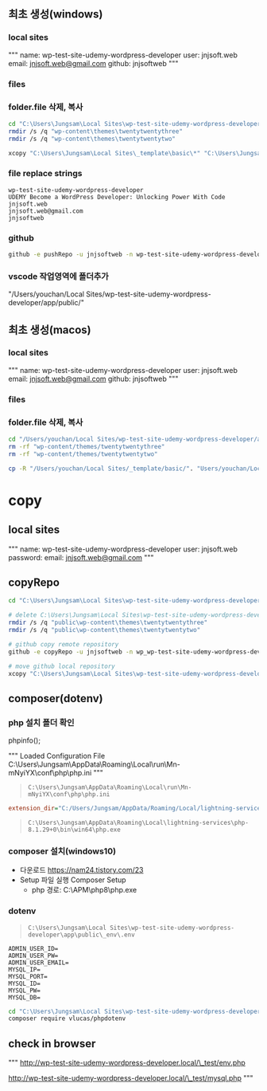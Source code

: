 ## 최초 생성(windows)

### local sites

"""
name: wp-test-site-udemy-wordpress-developer
user: jnjsoft.web
email: jnjsoft.web@gmail.com
github: jnjsoftweb
"""

### files

### folder.file 삭제, 복사

```sh
cd "C:\Users\Jungsam\Local Sites\wp-test-site-udemy-wordpress-developer\app\public"
rmdir /s /q "wp-content\themes\twentytwentythree"
rmdir /s /q "wp-content\themes\twentytwentytwo"

xcopy "C:\Users\Jungsam\Local Sites\_template\basic\*" "C:\Users\Jungsam\Local Sites\wp-test-site-udemy-wordpress-developer\app\public\" /s /e /h /y
```

### file replace strings

```
wp-test-site-udemy-wordpress-developer
UDEMY Become a WordPress Developer: Unlocking Power With Code
jnjsoft.web
jnjsoft.web@gmail.com
jnjsoftweb
```

### github

```sh
github -e pushRepo -u jnjsoftweb -n wp-test-site-udemy-wordpress-developer -d "UDEMY Become a WordPress Developer: Unlocking Power With Code"
```

### vscode 작업영역에 폴더추가

"/Users/youchan/Local Sites/wp-test-site-udemy-wordpress-developer/app/public/"

## 최초 생성(macos)

### local sites

"""
name: wp-test-site-udemy-wordpress-developer
user: jnjsoft.web
email: jnjsoft.web@gmail.com
github: jnjsoftweb
"""

### files

### folder.file 삭제, 복사

```sh
cd "/Users/youchan/Local Sites/wp-test-site-udemy-wordpress-developer/app/public"
rm -rf "wp-content/themes/twentytwentythree"
rm -rf "wp-content/themes/twentytwentytwo"

cp -R "/Users/youchan/Local Sites/_template/basic/". "Users/youchan/Local Sites/wp-jnjsoft-learn/app/public/"
```

# copy

## local sites

"""
name: wp-test-site-udemy-wordpress-developer
user: jnjsoft.web
password:
email: jnjsoft.web@gmail.com
"""

## copyRepo

```sh
cd "C:\Users\Jungsam\Local Sites\wp-test-site-udemy-wordpress-developer\app"

# delete C:\Users\Jungsam\Local Sites\wp-test-site-udemy-wordpress-developer\app\public\wp-content\themes\twentytwentythree
rmdir /s /q "public\wp-content\themes\twentytwentythree"
rmdir /s /q "public\wp-content\themes\twentytwentytwo"

# github copy remote repository
github -e copyRepo -u jnjsoftweb -n wp_wp-test-site-udemy-wordpress-developer

# move github local repository
xcopy "C:\Users\Jungsam\Local Sites\wp-test-site-udemy-wordpress-developer\app\wp_wp-test-site-udemy-wordpress-developer\*" "C:\Users\Jungsam\Local Sites\wp-test-site-udemy-wordpress-developer\app\public" /s /e /h /y
```

## composer(dotenv)

### php 설치 폴더 확인

phpinfo();

"""
Loaded Configuration File C:\Users\Jungsam\AppData\Roaming\Local\run\Mn-mNyiYX\conf\php\php.ini
"""

> `C:\Users\Jungsam\AppData\Roaming\Local\run\Mn-mNyiYX\conf\php\php.ini`

```ini
extension_dir="C:/Users/Jungsam/AppData/Roaming/Local/lightning-services/php-8.1.29+0/bin/win64/ext"
```

> `C:\Users\Jungsam\AppData\Roaming\Local\lightning-services\php-8.1.29+0\bin\win64\php.exe`

### composer 설치(windows10)

- 다운로드
  https://nam24.tistory.com/23
- Setup 파일 실행
  Composer Setup
  - php 경로: C:\APM\php8\php.exe

### dotenv

> `C:\Users\Jungsam\Local Sites\wp-test-site-udemy-wordpress-developer\app\public\_env\.env`

```
ADMIN_USER_ID=
ADMIN_USER_PW=
ADMIN_USER_EMAIL=
MYSQL_IP=
MYSQL_PORT=
MYSQL_ID=
MYSQL_PW=
MYSQL_DB=
```

```sh
cd "C:\Users\Jungsam\Local Sites\wp-test-site-udemy-wordpress-developer\app\public\_env"
composer require vlucas/phpdotenv
```

## check in browser

"""
http://wp-test-site-udemy-wordpress-developer.local/\_test/env.php

http://wp-test-site-udemy-wordpress-developer.local/\_test/mysql.php
"""
